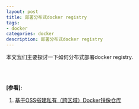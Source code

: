 ```yaml
---
layout: post
title: 部署分布式docker registry
tags:
- docker
categories: docker
description: 部署分布式docker registry
---
```



本文我们主要探讨一下如何分布式部署docker registry.


<!-- more -->





<br />
<br />

**[参看]:**

1. [基于OSS搭建私有（跨区域）Docker镜像仓库](https://zhuanlan.zhihu.com/p/26953037)


<br />
<br />
<br />

